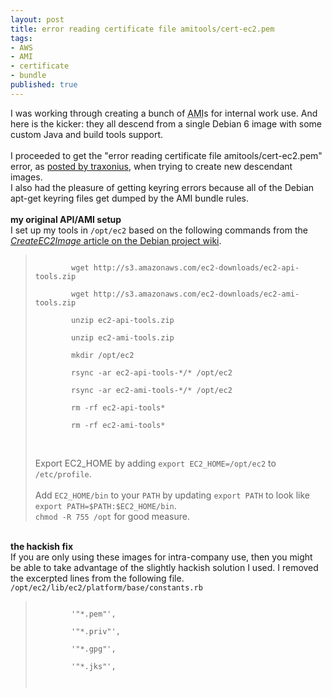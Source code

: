 ```yaml
---
layout: post
title: error reading certificate file amitools/cert-ec2.pem
tags:
- AWS
- AMI
- certificate
- bundle
published: true
---
```

I was working through creating a bunch of
<abbr title="Amazon Machine Instance">AMI</abbr>s for internal work use.
And here is the kicker: they all descend from a single Debian 6 image with
some custom Java and build tools support.<br />
<br />
I proceeded to get the "error reading certificate file amitools/cert-ec2.pem"
error, as
<a href="https://forums.aws.amazon.com/thread.jspa?threadID=84085">posted by traxonius</a>,
when trying to create new descendant images.<br />
I also had the pleasure of getting keyring errors because all of the
Debian apt-get keyring files get dumped by the AMI bundle rules.<br />
<br />
<strong>my original API/AMI setup</strong><br />
I set up my tools in <code>/opt/ec2</code> based on the following commands from the
<a href="http://wiki.debian.org/Cloud/CreateEC2Image"><i>CreateEC2Image</i> article on the Debian project wiki</a>.
<blockquote>
    <code>
        wget http://s3.amazonaws.com/ec2-downloads/ec2-api-tools.zip<br />
        wget http://s3.amazonaws.com/ec2-downloads/ec2-ami-tools.zip<br />
        unzip ec2-api-tools.zip<br />
        unzip ec2-ami-tools.zip<br />
        mkdir /opt/ec2<br />
        rsync -ar ec2-api-tools-*/* /opt/ec2<br />
        rsync -ar ec2-ami-tools-*/* /opt/ec2<br />
        rm -rf ec2-api-tools*<br />
        rm -rf ec2-ami-tools*<br />
    </code><br />
    <br />
    Export EC2_HOME by adding <code>export EC2_HOME=/opt/ec2</code>
    to <code>/etc/profile</code>.<br />
    <br />
    Add <code>EC2_HOME/bin</code> to your <code>PATH</code> by updating
    <code>export PATH</code> to look like <code>export PATH=$PATH:$EC2_HOME/bin</code>.<br />
    <code>chmod -R 755 /opt</code> for good measure.
</blockquote>
<br />
<strong>the hackish fix</strong><br />
If you are only using these images for intra-company use, then you might be able
to take advantage of the slightly hackish solution I used. I removed
the excerpted lines from the following file.<br />
<code>/opt/ec2/lib/ec2/platform/base/constants.rb</code><br />
<blockquote>
    <code>
        '"*.pem"',<br />
        '"*.priv"',<br />
        '"*.gpg"',<br />
        '"*.jks"',<br />
    </code>
</blockquote>
<br />
